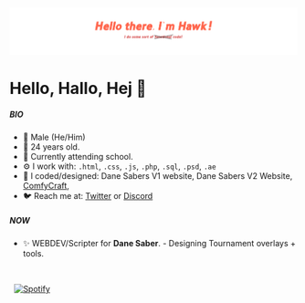 <p align="center"><a href="https://thanighthawk.tech"><img src="./assets/Banner.png" /></a></p>


# Hello, Hallo, Hej 👋

##### BIO

- 👨 Male (He/Him)
- 📅 24 years old.
- 🏢 Currently attending school.
- ⚙️ I work with: `.html`, `.css`, `.js`, `.php`, `.sql`, `.psd`, `.ae`
- 💅 I coded/designed: Dane Sabers V1 website, Dane Sabers V2 Website, [ComfyCraft](https://comfycraft.dk), 
- 🐦 Reach me at: [Twitter](https://twitter.com/thanighthawktv) or [Discord](https://discordapp.com/users/592779895084679188)

##### NOW

- ✨ WEBDEV/Scripter for <b>Dane Saber</b>. - Designing Tournament overlays + tools.

<br />

&nbsp; [![Spotify](https://novatorem-p6bezkia8-thanighthawk.vercel.app/api/spotify?background_color=0d1117&border_color=ffffff)](https://open.spotify.com/user/gpsmedia)
